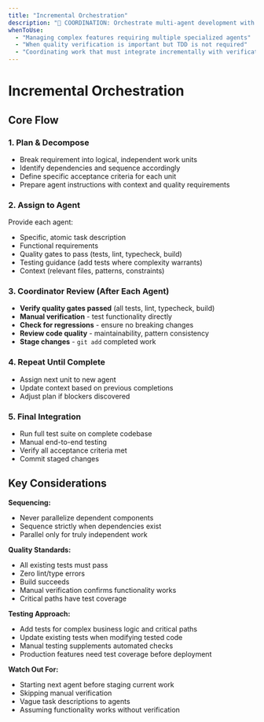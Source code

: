 ```yaml
---
title: "Incremental Orchestration"
description: "🎯 COORDINATION: Orchestrate multi-agent development with quality gates and staged integration"
whenToUse:
  - "Managing complex features requiring multiple specialized agents"
  - "When quality verification is important but TDD is not required"
  - "Coordinating work that must integrate incrementally with verification"
---
```


# Incremental Orchestration

## Core Flow

### 1. Plan & Decompose
- Break requirement into logical, independent work units
- Identify dependencies and sequence accordingly
- Define specific acceptance criteria for each unit
- Prepare agent instructions with context and quality requirements

### 2. Assign to Agent
Provide each agent:
- Specific, atomic task description
- Functional requirements
- Quality gates to pass (tests, lint, typecheck, build)
- Testing guidance (add tests where complexity warrants)
- Context (relevant files, patterns, constraints)

### 3. Coordinator Review (After Each Agent)
- **Verify quality gates passed** (all tests, lint, typecheck, build)
- **Manual verification** - test functionality directly
- **Check for regressions** - ensure no breaking changes
- **Review code quality** - maintainability, pattern consistency
- **Stage changes** - `git add` completed work

### 4. Repeat Until Complete
- Assign next unit to new agent
- Update context based on previous completions
- Adjust plan if blockers discovered

### 5. Final Integration
- Run full test suite on complete codebase
- Manual end-to-end testing
- Verify all acceptance criteria met
- Commit staged changes

## Key Considerations

**Sequencing:**
- Never parallelize dependent components
- Sequence strictly when dependencies exist
- Parallel only for truly independent work

**Quality Standards:**
- All existing tests must pass
- Zero lint/type errors
- Build succeeds
- Manual verification confirms functionality works
- Critical paths have test coverage

**Testing Approach:**
- Add tests for complex business logic and critical paths
- Update existing tests when modifying tested code
- Manual testing supplements automated checks
- Production features need test coverage before deployment

**Watch Out For:**
- Starting next agent before staging current work
- Skipping manual verification
- Vague task descriptions to agents
- Assuming functionality works without verification
